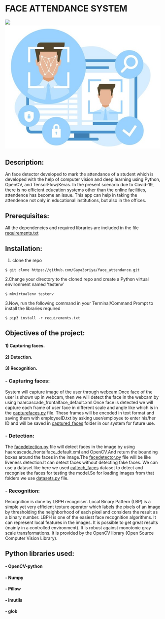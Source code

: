 # FACE ATTENDANCE SYSTEM
![](/img/FASlogo.png)
![FAS](https://github.com/Gaya3priya/face_attendance/blob/master/img/FASlogo.jpg)
## Description:
An face detector developed to mark the attendance of a student which is developed with the help of computer vision and deep learning using Python, OpenCV, and TensorFlow/Keras. In the present scenario due to Covid-19, there is no efficient education systems other than the online facilities, attendence has become an issue. This app can help in taking the attendence not only in educational institutions, but also in the offices.


## Prerequisites:
All the dependencies and required libraries are included in the file [requirements.txt](requirements.txt)

## Installation:
1. clone the repo
```
$ git clone https://github.com/Gaya3priya/face_attendance.git
```
2.Change your directory to the cloned repo and create a Python virtual environment named 'testenv'
```
$ mkvirtualenv testenv
```
3.Now, run the following command in your Terminal/Command Prompt to install the libraries required
```
$ pip3 install -r requirements.txt
```


## Objectives of the project:
#### 1) Capturing faces.
#### 2) Detection.
#### 3) Recognition.

### - Capturing faces:

System will capture image of the user through webcam.Once face of the user is shown up in webcam, then we will detect the face in the webcam by using haarcascade_frontalface_default.xml.Once face is detected we will capture each frame of user face in different scale and angle like which is in the [capturefaces.py](https://github.com/Gaya3priya/face_attendance/blob/master/capturefaces.py) file.
These frames will be encoded in text format and saving them with employeeID.txt by asking user/employee to enter his/her ID and will be saved in [captured_faces](https://github.com/Gaya3priya/face_attendance/tree/master/output/captured_faces) folder in our system for future use.

### - Detection:

The [facedetection.py](https://github.com/Gaya3priya/face_attendance/blob/master/facealgorithms/facedetectrecognize/facedetection.py) file will detect faces in the image by using haarcascade_frontalface_default.xml and OpenCV.And return the bounding boxes around the faces in the image.The [facedetector.py](https://github.com/Gaya3priya/face_attendance/blob/master/facealgorithms/facedetectrecognize/facedetector.py) file will be like liveness detection.It can detect faces without detecting fake faces.
We can use a dataset like here  we used [caltech_faces](https://github.com/Gaya3priya/face_attendance/tree/master/training_data/caltech_faces) dataset to detect and recognise the faces for testing the model.So for loading images from that folders we use [datasets.py](https://github.com/Gaya3priya/face_attendance/blob/master/facealgorithms/facedetectrecognize/datasets.py) file.

### - Recognition:

Recognition is done by LBPH recogniser.
Local Binary Pattern (LBP) is a simple yet very efficient texture operator which labels the pixels of an image by thresholding the neighborhood of each pixel and considers the result as a binary number.
LBPH is one of the easiest face recognition algorithms. It can represent local features in the images. It is possible to get great results (mainly in a controlled environment). It is robust against monotonic gray scale transformations. It is provided by the OpenCV library (Open Source Computer Vision Library).

## Python libraries used:
#### - OpenCV-python
#### - Numpy
#### - Pillow
#### - imutils
#### - glob
